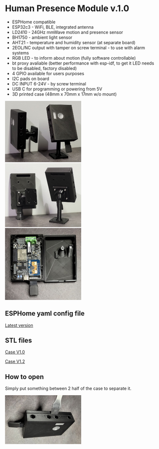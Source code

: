 # Human Presence Module v.1.0

- ESPHome compatible
- ESP32c3 - WiFi, BLE, integrated antenna
- LD2410 - 24GHz mmWave motion and presence sensor
- BH1750 - ambient light sensor
- AHT21 - temperature and humidity sensor (at separate board)
- 2EOL/NC output with tamper on screw terminal - to use with alarm systems
- RGB LED - to inform about motion (fully software controllable)
- bt proxy avaliable (better performance with esp-idf, to get it LED needs to be disabled, factory disabled)
- 4 GPIO available for users purposes
- I2C pads on board
- DC INPUT 6-24V - by screw terminal
- USB C for programming or powering from 5V
- 3D printed case (48mm x 70mm x 17mm w/o mount)

<img src="https://github.com/ficueu/ESPHome-IoT-modules/blob/main/ESP32c3-HPM-v1/Images/20230216_174952_1.jpg" width=50% height=50%>
<img src="https://github.com/ficueu/ESPHome-IoT-modules/blob/main/ESP32c3-HPM-v1/Images/20230216_175025_1.jpg" width=50% height=50%>
<img src="https://github.com/ficueu/ESPHome-IoT-modules/blob/main/ESP32c3-HPM-v1/Images/20230217_175701_1.jpg" width=50% height=50%>

## ESPHome yaml config file

[Latest version](https://github.com/ficueu/ESPHome-IoT-modules/blob/main/ESP32c3-HPM-v1/esp32c3-hpm-v1.yaml)

## STL files

[Case V1.0](https://github.com/ficueu/ESPHome-IoT-modules/tree/main/ESP32c3-HPM-v1/Case%20v1.0%20STL)

[Case V1.2](https://github.com/ficueu/ESPHome-IoT-modules/tree/main/ESP32c3-HPM-v1/Case%20v1.2%20STL)

## How to open

Simply put something between 2 half of the case to separate it.

<img src="https://github.com/ficueu/ESPHome-IoT-modules/blob/main/ESP32c3-HPM-v1/Images/20230217_175621_1.jpg" width=50% height=50%>